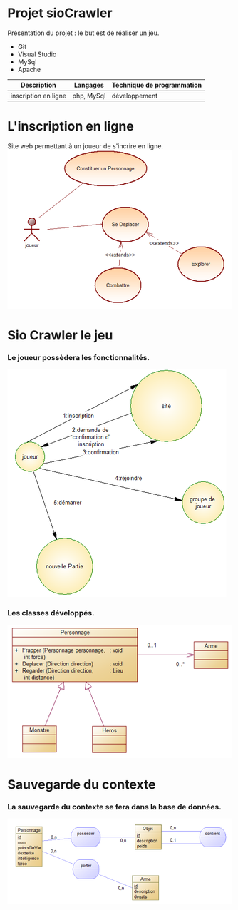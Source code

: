 # Projet sioCrawler #
Présentation du projet : le but est de réaliser un jeu.
* Git
* Visual Studio
* MySql
* Apache

|    **Description**     | **Langages** |**Technique de programmation**|
|--------------------|----------|--------------------------|
|inscription en ligne|php, MySql|      développement       |

# L'inscription en ligne #
Site web permettant à un joueur de s'incrire en ligne.
![useCasePersonnage.png](https://github.com/TracyDSilva/sioCrawler/blob/master/useCasePersonnage.PNG)
# Sio Crawler le jeu #
### Le joueur possèdera les fonctionnalités. ###
![acteurFluxInscription.png](https://github.com/TracyDSilva/sioCrawler/blob/master/acteurFluxInscription.PNG)
### Les classes développés. ###
![diagrammeClassePersonnage.png](https://github.com/TracyDSilva/sioCrawler/blob/master/diagrammeClassePersonnage.PNG)
# Sauvegarde du contexte #
### La sauvegarde du contexte se fera dans la base de données. ###
![mcdSauvegarde.png](https://github.com/TracyDSilva/sioCrawler/blob/master/mcdSauvegarde.PNG)
